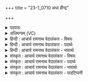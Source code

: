 +++
title = "23-1_0710 अधा हीन्द्र"

+++
<details><summary>पदपाठः</summary>

अ꣡ध꣢꣯। हि। इ꣣न्द्र। गिर्वणः। गिः। वनः। उ꣡प꣢꣯। त्वा꣣। का꣡मे꣢꣯। ई꣣म꣡हे꣢। स꣣सृग्म꣡हे꣢। उ꣣दा꣢। इ꣣व। ग्म꣡न्तः꣢꣯। उ꣣द꣡भिः꣢। ७१०।
</details>

<details><summary>अधिमन्त्रम् (VC)</summary>

- इन्द्रः
- नृमेध आङ्गिरसः
- ककुबुष्णिक्
- ऋषभः
</details>

<details><summary>हिन्दी : आचार्य रामनाथ वेदालंकार - विषयः</summary>

प्रथम ऋचा की व्याख्या पूर्वार्चिक में ४०६ क्रमाङ्क पर जगदीश्वर के विषय में की गयी थी। यहाँ शिष्य ब्रह्मवेत्ता आचार्य को कह रहे हैं।
</details>

<details><summary>हिन्दी : आचार्य रामनाथ वेदालंकार - पदार्थः</summary>

पदार्थान्वय -  हे (गिर्वणः) उपदेशवाणियों के लिये सेवनीय (इन्द्र) ब्रह्मवेत्ता आचार्यप्रवर ! (अध हि) अब हम शिष्य लोग (कामे) ब्रह्मसाक्षात्काररूपी मनोरथ की पूर्ति के लिये (त्वा) तेरे (उप) (ईमहे) समीप पहुँचते हैं और (ससृग्महे) तेरे साथ निकट संसर्ग प्राप्त करते हैं। कैसे? (उदा इव) जैसे जलों के बीच से (ग्मन्तः) जाते हुए लोग (उदभिः) जलों से संसर्ग को पाते हैं ॥१॥ इस मन्त्र में उपमालङ्कार है। ‘महे, महे’ और ‘उदे, उद’ में छेकानुप्रास है ॥१॥
</details>

<details><summary>हिन्दी : आचार्य रामनाथ वेदालंकार - भावार्थः</summary>

भावार्थ -  जब जिज्ञासुजन समित्पाणि होकर आचार्य के प्रति स्वयं को समर्पित करके उसके सान्निध्य में रहते हैं और उससे कुछ भी नहीं छिपाते हैं,तभी वे उसके पास से अपरा विद्या और परा विद्या सीख पाते हैं ॥१॥
</details>

<details><summary>संस्कृत : आचार्य रामनाथ वेदालंकार - विषयः</summary>

तत्र प्रथमा ऋक् पूर्वार्चिके ४०६ क्रमाङ्के जगदीश्वरविषये व्याख्याता। अत्र शिष्या ब्रह्मविदमाचार्यं प्राहुः।
</details>

<details><summary>संस्कृत : आचार्य रामनाथ वेदालंकार - पदार्थः</summary>

पदार्थान्वय -  हे (गिर्वणः) गीर्भ्यः उपदेशवाग्भ्यः वननीय संभजनीय (इन्द्र) ब्रह्मविद् आचार्यप्रवर ! (अध हि) अथ खलु, वयं शिष्याः (कामे) ब्रह्मसाक्षात्काररूपमनोरथपूर्त्यर्थम् (त्वा) त्वाम् (उप ईमहे) उप गच्छामः, (ससृग्महे) त्वया सह निकटसंसर्गं च प्राप्नुमः। कथम् ? (उदा इव) यथा उदकेन जलमध्येन (ग्मन्तः) गच्छन्तः जनाः (उदभिः) उदकैः संसृज्यन्ते तद्वत्। उक्तं च यथा—आ॒चा॒र्यऽ उप॒नय॑मानो ब्रह्मचा॒रि॑णं कृणुते॒ गर्भ॑म॒न्तः। अथ० ११।५।३। इति ॥१॥ अत्रोपमालङ्कारः। ‘महे, महे’, ‘उदे, उद’ इत्यत्र च छेकानुप्रासः ॥१॥
</details>

<details><summary>संस्कृत : आचार्य रामनाथ वेदालंकार - भावार्थः</summary>

भावार्थ -  यदा जिज्ञासुजनाः समित्पाणयो भूत्वाऽऽचार्यं प्रत्यात्मानं समर्प्य तत्सान्निध्ये वसन्ति,ततो न किमपि निगूहन्ति,तदैव तत्सकाशादपराविद्यां पराविद्यां च प्राप्तुं क्षमन्ते ॥१॥
</details>

<details><summary>संस्कृत : आचार्य रामनाथ वेदालंकार - पादटिप्पनी</summary>

टिप्पनी -   १.ऋ० ८।९८।७,अथ० २०।१००।१ उभयत्र ‘कामा॑न् म॒हः स॑सृ॒ज्महे॑। उ॒देव॒ यन्त॑ उ॒दभिः॑’ इति पाठः। साम० ४०६।
</details>